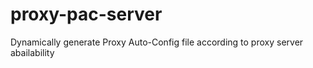 # proxy-pac-server
Dynamically generate Proxy Auto-Config file according to proxy server abailability
